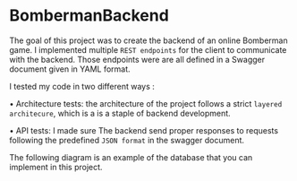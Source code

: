 # BombermanBackend

The goal of this project was to create the backend of an online Bomberman game.
I implemented multiple `REST endpoints` for the client to communicate with the backend.
Those endpoints were are all defined in a Swagger document given in YAML format.

I tested my code in two different ways :


• Architecture tests: 
  the architecture of the project follows a strict `layered architecure`, which is a is a staple of backend development.

• API tests: 
  I made sure The backend send proper responses to requests following the predefined `JSON format` in the swagger document.
  
The following diagram is an example of the database that you can implement in this project.
